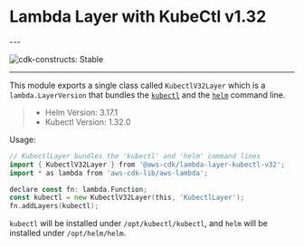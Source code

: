 # Lambda Layer with KubeCtl v1.32

<!--BEGIN STABILITY BANNER-->---


![cdk-constructs: Stable](https://img.shields.io/badge/cdk--constructs-stable-success.svg?style=for-the-badge)

---
<!--END STABILITY BANNER-->

This module exports a single class called `KubectlV32Layer` which is a `lambda.LayerVersion` that
bundles the [`kubectl`](https://kubernetes.io/docs/reference/kubectl/kubectl/) and the
[`helm`](https://helm.sh/) command line.

> * Helm Version: 3.17.1
> * Kubectl Version: 1.32.0

Usage:

```go
// KubectlLayer bundles the 'kubectl' and 'helm' command lines
import { KubectlV32Layer } from '@aws-cdk/lambda-layer-kubectl-v32';
import * as lambda from 'aws-cdk-lib/aws-lambda';

declare const fn: lambda.Function;
const kubectl = new KubectlV32Layer(this, 'KubectlLayer');
fn.addLayers(kubectl);
```

`kubectl` will be installed under `/opt/kubectl/kubectl`, and `helm` will be installed under `/opt/helm/helm`.
